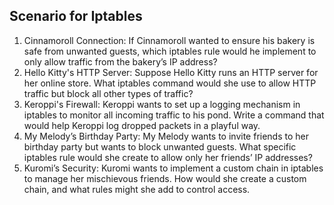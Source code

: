 ## Scenario for Iptables

1. Cinnamoroll Connection: If Cinnamoroll wanted to ensure his bakery is safe from 
unwanted guests, which iptables rule would he implement to only allow traffic from the 
bakery’s IP address?
2. Hello Kitty's HTTP Server: Suppose Hello Kitty runs an HTTP server for her online store. 
What iptables command would she use to allow HTTP traffic but block all other types of 
traffic?
3. Keroppi's Firewall: Keroppi wants to set up a logging mechanism in iptables to monitor all 
incoming traffic to his pond. Write a command that would help Keroppi log dropped 
packets in a playful way.
4. My Melody’s Birthday Party: My Melody wants to invite friends to her birthday party but 
wants to block unwanted guests. What specific iptables rule would she create to allow only 
her friends’ IP addresses?
5. Kuromi’s Security: Kuromi wants to implement a custom chain in iptables to manage her 
mischievous friends. How would she create a custom chain, and what rules might she add 
to control access.